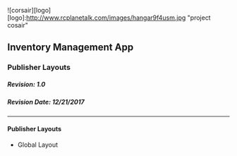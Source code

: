 ![corsair][logo]
[logo]:http://www.rcplanetalk.com/images/hangar9f4usm.jpg "project cosair"

## Inventory Management App
### Publisher Layouts
##### Revision: 1.0
##### Revision Date: 12/21/2017
---
#### Publisher Layouts
* Global Layout
